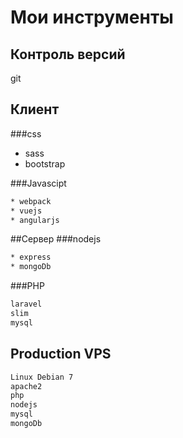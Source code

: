 # Мои инструменты

## Контроль версий
git

## Клиент
###css

* sass
* bootstrap


###Javascipt
```BASH
* webpack
* vuejs
* angularjs
```

##Сервер
###nodejs
```BASH
* express
* mongoDb
```

###PHP
```BASH
laravel
slim
mysql
```

## Production VPS 
```Bash
Linux Debian 7
apache2
php
nodejs
mysql
mongoDb
```


